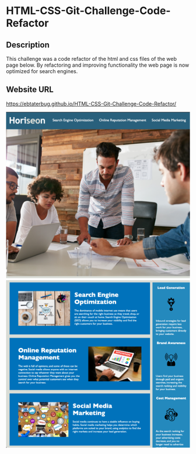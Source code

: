 # HTML-CSS-Git-Challenge-Code-Refactor

## Description
This challenge was a code refactor of the html and css files of the web page below. By refactoring and improving functionality the web page is now optimized for search engines.

## Website URL
https://ebtaterbug.github.io/HTML-CSS-Git-Challenge-Code-Refactor/

<img src="./assets/images/HoriseonScreenshot.png">


